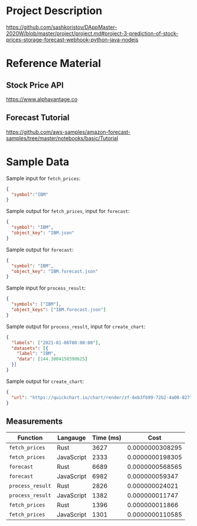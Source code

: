 # Project Description

https://github.com/sashkoristov/DAppMaster-2020W/blob/master/project/project.md#project-3-prediction-of-stock-prices-storage-forecast-webhook-python-java-nodejs


# Reference Material

## Stock Price API

https://www.alphavantage.co


## Forecast Tutorial

https://github.com/aws-samples/amazon-forecast-samples/tree/master/notebooks/basic/Tutorial


# Sample Data

Sample input for `fetch_prices`:

```json
{
  "symbol":"IBM"
}
```

Sample output for `fetch_prices`, input for `forecast`:

```json
{
  "symbol": "IBM",
  "object_key": "IBM.json"
}
```

Sample output for `forecast`:

```json
{
  "symbol": "IBM",
  "object_key": "IBM.forecast.json"
}
```

Sample input for `process_result`:

```json
{
  "symbols": ["IBM"],
  "object_keys": ["IBM.forecast.json"]
}
```

Sample output for `process_result`, input for `create_chart`:

```json
{
  "labels": ["2021-01-06T00:00:00"],
  "datasets": [{
    "label": "IBM",
    "data": [144.3004150390625]
  }]
}
```

Sample output for `create_chart`:

```json
{
  "url": "https://quickchart.io/chart/render/zf-6eb3fb99-72b2-4a00-8277-3566d22924cb"
}
```


## Measurements

| Function         | Langauge   | Time (ms) | Cost             |
|------------------|------------|-----------|------------------|
| `fetch_prices`   | Rust       |      3627 | 0.0000000308295  |
| `fetch_prices`   | JavaScript |      2333 | 0.0000000198305  |
| `forecast`       | Rust       |      6689 | 0.0000000568565  |
| `forecast`       | JavaScript |      6982 | 0.000000059347   |
| `process_result` | Rust       |      2826 | 0.000000024021   |
| `process_result` | JavaScript |      1382 | 0.000000011747   |
| `fetch_prices`   | Rust       |      1396 | 0.000000011866   |
| `fetch_prices`   | JavaScript |      1301 | 0.0000000110585  |
